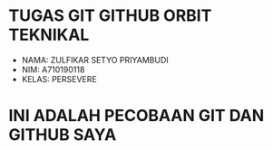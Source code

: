# TUGAS GIT GITHUB ORBIT TEKNIKAL

- NAMA: ZULFIKAR SETYO PRIYAMBUDI
- NIM: A710190118
- KELAS: PERSEVERE

# INI ADALAH PECOBAAN GIT DAN GITHUB SAYA